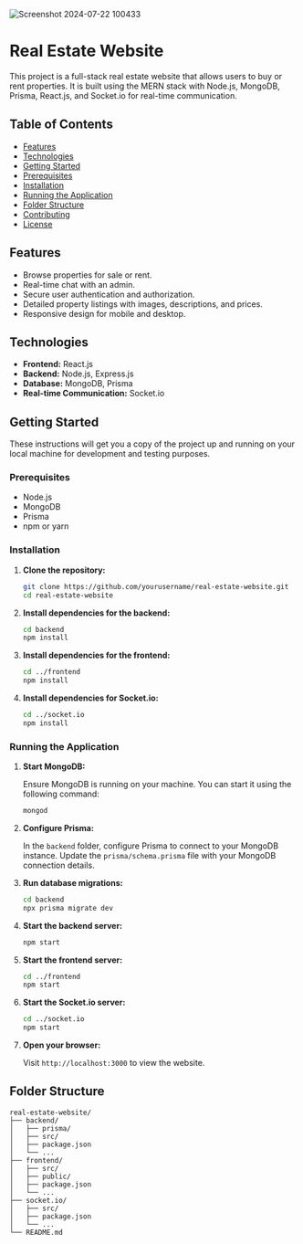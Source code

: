 
![Screenshot 2024-07-22 100433](https://github.com/user-attachments/assets/17fb1b7c-c5c0-404b-ac0d-7b4b30911198)

# Real Estate Website

This project is a full-stack real estate website that allows users to buy or rent properties. It is built using the MERN stack with Node.js, MongoDB, Prisma, React.js, and Socket.io for real-time communication.

## Table of Contents

- [Features](#features)
- [Technologies](#technologies)
- [Getting Started](#getting-started)
- [Prerequisites](#prerequisites)
- [Installation](#installation)
- [Running the Application](#running-the-application)
- [Folder Structure](#folder-structure)
- [Contributing](#contributing)
- [License](#license)

## Features

- Browse properties for sale or rent.
- Real-time chat with an admin.
- Secure user authentication and authorization.
- Detailed property listings with images, descriptions, and prices.
- Responsive design for mobile and desktop.

## Technologies

- **Frontend:** React.js
- **Backend:** Node.js, Express.js
- **Database:** MongoDB, Prisma
- **Real-time Communication:** Socket.io

## Getting Started

These instructions will get you a copy of the project up and running on your local machine for development and testing purposes.

### Prerequisites

- Node.js
- MongoDB
- Prisma
- npm or yarn

### Installation

1. **Clone the repository:**

    ```bash
    git clone https://github.com/yourusername/real-estate-website.git
    cd real-estate-website
    ```

2. **Install dependencies for the backend:**

    ```bash
    cd backend
    npm install
    ```

3. **Install dependencies for the frontend:**

    ```bash
    cd ../frontend
    npm install
    ```

4. **Install dependencies for Socket.io:**

    ```bash
    cd ../socket.io
    npm install
    ```

### Running the Application

1. **Start MongoDB:**

    Ensure MongoDB is running on your machine. You can start it using the following command:

    ```bash
    mongod
    ```

2. **Configure Prisma:**

    In the `backend` folder, configure Prisma to connect to your MongoDB instance. Update the `prisma/schema.prisma` file with your MongoDB connection details.

3. **Run database migrations:**

    ```bash
    cd backend
    npx prisma migrate dev
    ```

4. **Start the backend server:**

    ```bash
    npm start
    ```

5. **Start the frontend server:**

    ```bash
    cd ../frontend
    npm start
    ```

6. **Start the Socket.io server:**

    ```bash
    cd ../socket.io
    npm start
    ```

7. **Open your browser:**

    Visit `http://localhost:3000` to view the website.

## Folder Structure

```plaintext
real-estate-website/
├── backend/
│   ├── prisma/
│   ├── src/
│   ├── package.json
│   └── ...
├── frontend/
│   ├── src/
│   ├── public/
│   ├── package.json
│   └── ...
├── socket.io/
│   ├── src/
│   ├── package.json
│   └── ...
└── README.md
